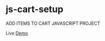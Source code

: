 # js-cart-setup
ADD ITEMS TO CART JAVASCRIPT PROJECT

Live <a href="https://hareeshcs33.github.io/cart-js-app/">Demo</a>
